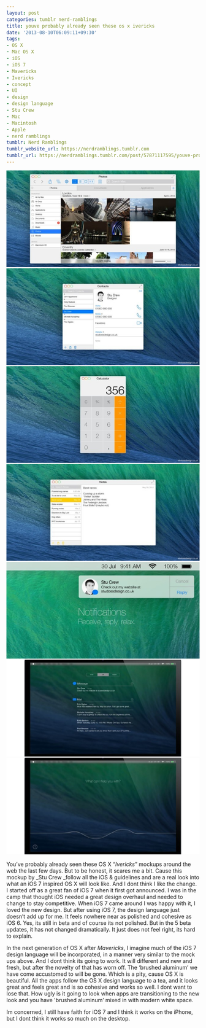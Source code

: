 ```yaml
---
layout: post
categories: tumblr nerd-ramblings
title: youve probably already seen these os x ivericks
date: '2013-08-10T06:09:11+09:30'
tags:
- OS X
- Mac OS X
- iOS
- iOS 7
- Mavericks
- Ivericks
- concept
- UI
- design
- design language
- Stu Crew
- Mac
- Macintosh
- Apple
- nerd ramblings
tumblr: Nerd Ramblings
tumblr_website_url: https://nerdramblings.tumblr.com
tumblr_url: https://nerdramblings.tumblr.com/post/57871117595/youve-probably-already-seen-these-os-x-ivericks
---
```

 ![](/content/images/tumblr/nerd-ramblings/tumblr_mrb87bvx5W1qgdsdeo1_640.jpg)  
 ![](/content/images/tumblr/nerd-ramblings/tumblr_mrb87bvx5W1qgdsdeo2_640.jpg)  
 ![](/content/images/tumblr/nerd-ramblings/tumblr_mrb87bvx5W1qgdsdeo3_640.jpg)  
 ![](/content/images/tumblr/nerd-ramblings/tumblr_mrb87bvx5W1qgdsdeo4_640.jpg)  
 ![](/content/images/tumblr/nerd-ramblings/tumblr_mrb87bvx5W1qgdsdeo5_640.jpg)  
 ![](/content/images/tumblr/nerd-ramblings/tumblr_mrb87bvx5W1qgdsdeo6_640.jpg)  
 ![](/content/images/tumblr/nerd-ramblings/tumblr_mrb87bvx5W1qgdsdeo7_640.jpg)  
  

You’ve probably already seen these OS X “_Ivericks_” mockups around the web the last few days. But to be honest, it scares me a bit. Cause this mockup by _Stu Crew&nbsp;_follow all the iOS & guidelines and are a real look into what an iOS 7 inspired OS X will look like. And I dont think I like the change. I started off as a great fan of iOS 7 when it first got announced. I was in the camp that thought iOS needed a great design overhaul and needed to change to stay competitive. When iOS 7 came around I was happy with it, I loved the new design. But after using iOS 7, the design language just doesn’t add up for me. It feels nowhere near as polished and cohesive as iOS 6. Yes, its still in beta and of course its not polished. But in the 5 beta updates, it has not changed dramatically. It just does not feel right, its hard to explain.

In the next generation of OS X after _Mavericks_, I imagine much of the iOS 7 design language will be incorporated, in a manner very similar to the mock ups above. And I dont think its going to work. It will different and new and fresh, but after the novelty of that has worn off. The ‘brushed aluminum’ we have come accustomed to will be gone. Which is a pity, cause OS X is beautiful. All the apps follow the OS X design language to a tea, and it looks great and feels great and is so cohesive and works so well. I dont want to lose that. How ugly is it going to look when apps are transitioning to the new look and you have 'brushed aluminum’ mixed in with modern white space.&nbsp;

Im concerned, I still have faith for iOS 7 and I think it works on the iPhone, but I dont think it works so much on the desktop.

